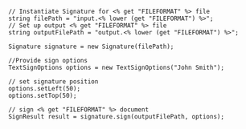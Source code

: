         // Instantiate Signature for <% get "FILEFORMAT" %> file
        string filePath = "input.<% lower (get "FILEFORMAT") %>";
        // Set up output <% get "FILEFORMAT" %> file
        string outputFilePath = "output.<% lower (get "FILEFORMAT") %>";

        Signature signature = new Signature(filePath);

        //Provide sign options
        TextSignOptions options = new TextSignOptions("John Smith");

        // set signature position
        options.setLeft(50);
        options.setTop(50);

        // sign <% get "FILEFORMAT" %> document
        SignResult result = signature.sign(outputFilePath, options);
